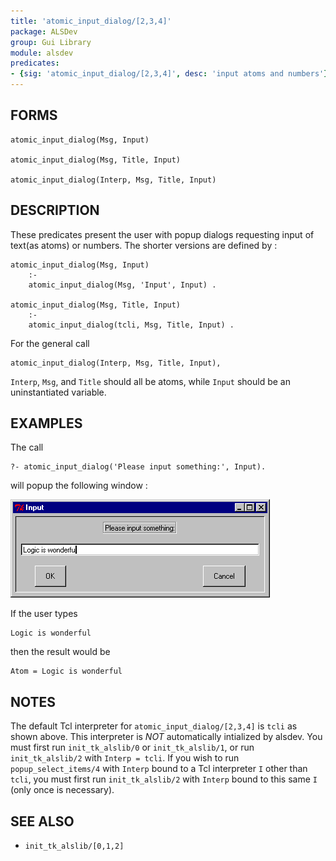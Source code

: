 ```yaml
---
title: 'atomic_input_dialog/[2,3,4]'
package: ALSDev
group: Gui Library
module: alsdev
predicates:
- {sig: 'atomic_input_dialog/[2,3,4]', desc: 'input atoms and numbers'}
---
```


## FORMS
```
atomic_input_dialog(Msg, Input)

atomic_input_dialog(Msg, Title, Input)

atomic_input_dialog(Interp, Msg, Title, Input)
```
## DESCRIPTION

These predicates present the user with popup dialogs requesting input of text(as atoms) or numbers. The shorter versions are defined by :
```
atomic_input_dialog(Msg, Input)
    :-
    atomic_input_dialog(Msg, 'Input', Input) .

atomic_input_dialog(Msg, Title, Input)
    :-
    atomic_input_dialog(tcli, Msg, Title, Input) .
```
For the general call
```
atomic_input_dialog(Interp, Msg, Title, Input),
```
`Interp`, `Msg`, and `Title` should all be atoms, while `Input` should be an uninstantiated variable.


## EXAMPLES

The call
```
?- atomic_input_dialog('Please input something:', Input).
```
will popup the following window :

![](images/atomic_input.gif)

If the user types
```
Logic is wonderful
```
then the result would be
```
Atom = Logic is wonderful
```
## NOTES

The default Tcl interpreter for `atomic_input_dialog/[2,3,4]` is `tcli` as shown above.  This interpreter is *_NOT_* automatically intialized by alsdev.  You must first run `init_tk_alslib/0` or `init_tk_alslib/1`, or run `init_tk_alslib/2` with `Interp = tcli`.  If you wish to run `popup_select_items/4` with `Interp` bound to a Tcl interpreter `I` other than `tcli`, you must first run `init_tk_alslib/2` with `Interp` bound to this same `I` (only once is necessary).

## SEE ALSO

- `init_tk_alslib/[0,1,2]`

